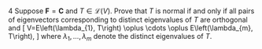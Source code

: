 4 Suppose $\mathbf{F}=\mathbf{C}$ and $T \in \mathcal{L}(V)$. Prove that $T$ is normal if and only if all pairs of eigenvectors corresponding to distinct eigenvalues of $T$ are orthogonal and
\[
V=E\left(\lambda_{1}, T\right) \oplus \cdots \oplus E\left(\lambda_{m}, T\right),
\]
where $\lambda_{1}, \ldots, \lambda_{m}$ denote the distinct eigenvalues of $T$.
